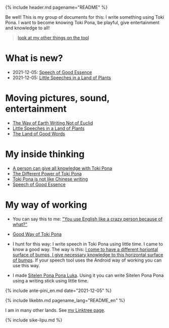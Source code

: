 {% include header.md pagename="README" %}



<span class="en">Be well! This is my group of documents for this: I write something using Toki Pona. I want to become knowing Toki Pona, be playful, give entertainment and knowledge to all!</span>

> [look at my other things on the tool](https://linktr.ee/jantelakoman) <a href="https://linktr.ee/jantelakoman"><img src="https://joelthomastr.github.io/tokipona/Linktree_logo.svg.png" style="height: 1em;"></a>

# <span class="en">What is new?</span>

- <span class="en">2021-12-05: [Speech of Good Essence](https://joelthomastr.github.io/tokipona/toki-pi-kon-pona_en)</span>
- <span class="en">2021-12-05: [Little Speeches in a Land of Plants](https://joelthomastr.github.io/tokipona/toki-lili-lon-ma-kasi_en)</span>

# <span class="en">Moving pictures, sound, entertainment</span>

- <span class="en">[The Way of Earth Writing Not of Euclid](https://joelthomastr.github.io/tokipona/jan-ekite-ala_en)</span>
- <span class="en">[Little Speeches in a Land of Plants](https://joelthomastr.github.io/tokipona/toki-pi-kon-pona_en)</span>
- <span class="en">[The Land of Good Words](https://joelthomastr.github.io/tokipona/ma-pi-nimi-pona-1_en)</span>

# <span class="en">My inside thinking</span>

- <span class="en">[A person can give all knowledge with Toki Pona](https://joelthomastr.github.io/tokipona/pana-sona-ale_en)</span>
- <span class="en">[The Different Power of Toki Pona](https://joelthomastr.github.io/tokipona/wawa-pi-toki-pona_en)</span>
- <span class="en">[Toki Pona is not like Chinese writing](https://joelthomastr.github.io/tokipona/sitelen-sonko_en)</span>
- <span class="en">[Speech of Good Essence](https://joelthomastr.github.io/tokipona/toki-pi-kon-pona_en)</span>

# <span class="en">My way of working</span>

- <span class="en">You can say this to me: ["You use English like a crazy person because of what?"](https://joelthomastr.github.io/tokipona/kepeken-pi-toki-inli_en)</span>

- <span class="en">[Good Way of Toki Pona](https://joelthomastr.github.io/tokipona/nasin-pona-pi-toki-pona_en)</span>

- <span class="en">I hunt for this way: I write speech in Toki Pona using little time. I came to know a good way. The way is this: [I come to have a different horiontal surface of bumps, I give necessary knowledge to this horizontal surface of bumps](https://www.reddit.com/r/tokipona/comments/r6nu43/efficient_keyboard_idea_the_video_shows_the_steps/). If your speech tool uses the Android way of working you can use this way.</span>

- <span class="en">I made [Sitelen Pona Pona Luka](https://joelthomastr.github.io/tokipona/sitelen-pona-pona-luka_en). Using it you can write Sitelen Pona Pona using a writing stick using little time.</span>

{% include ante-pini_en.md date="2021-12-05" %}

{% include likebtn.md pagename_lang="README_en" %}

<span class="en">I am in many other lands. See [my Linktree page](https://linktr.ee/jantelakoman).</span>

{% include sike-lipu.md %}
